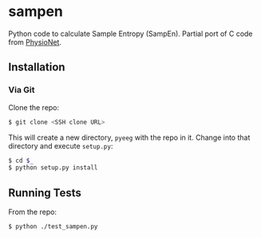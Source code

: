 sampen
======

Python code to calculate Sample Entropy (SampEn). Partial port of C code from [PhysioNet](http://www.physionet.org/physiotools/sampen).

Installation
------------

### Via Git

Clone the repo:

```sh
$ git clone <SSH clone URL>
```

This will create a new directory, `pyeeg` with the repo in it. Change into that directory and execute `setup.py`:

```sh
$ cd $_
$ python setup.py install
```

## Running Tests

From the repo:

```sh
$ python ./test_sampen.py
```
